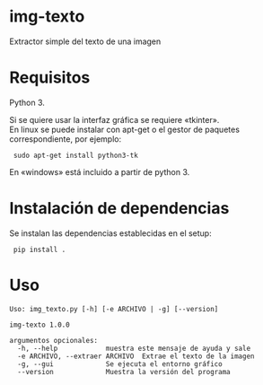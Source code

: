 # img-texto
Extractor simple del texto de una imagen

# Requisitos
 Python 3.
 
 Si se quiere usar la interfaz gráfica se requiere «tkinter».    
 En linux se puede instalar con apt-get o el gestor de paquetes correspondiente, por ejemplo:
```
 sudo apt-get install python3-tk
 ```
En «windows» está incluido a partir de python 3.

# Instalación de dependencias
Se instalan las dependencias establecidas en el setup:
```
 pip install .    
```
# Uso
```
Uso: img_texto.py [-h] [-e ARCHIVO | -g] [--version]

img-texto 1.0.0

argumentos opcionales:
  -h, --help            muestra este mensaje de ayuda y sale
  -e ARCHIVO, --extraer ARCHIVO  Extrae el texto de la imagen
  -g, --gui             Se ejecuta el entorno gráfico
  --version             Muestra la versión del programa

```
